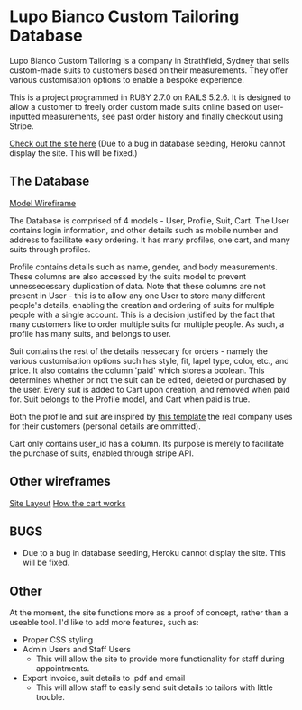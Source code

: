 # Lupo Bianco Custom Tailoring Database

Lupo Bianco Custom Tailoring is a company in Strathfield, Sydney that sells custom-made suits to customers based on their measurements. They offer various customisation options to enable a bespoke experience. 

This is a project programmed in RUBY 2.7.0 on RAILS 5.2.6.
It is designed to allow a customer to freely order custom made suits online based on user-inputted measurements, see past order history and finally checkout using Stripe.

[Check out the site here](https://protected-cove-45699.herokuapp.com/) (Due to a bug in database seeding, Heroku cannot display the site. This will be fixed.)

## The Database

[Model Wirefirame](https://i.imgur.com/f5QI3Qq.png)

The Database is comprised of 4 models - User, Profile, Suit, Cart. The User contains login information, and other details such as mobile number and address to facilitate easy ordering. It has many profiles, one cart, and many suits through profiles.

Profile contains details such as name, gender, and body measurements. These columns are also accessed by the suits model to prevent unnessecessary duplication of data. Note that these columns are not present in User - this is to allow any one User to store many different people's details, enabling the creation and ordering of suits for multiple people with a single account. This is a decision justified by the fact that many customers like to order multiple suits for multiple people. As such, a profile has many suits, and belongs to user.

Suit contains the rest of the details nessecary for orders - namely the various customisation options such has style, fit, lapel type, color, etc., and price. It also contains the column 'paid' which stores a boolean. This determines whether or not the suit can be edited, deleted or purchased by the user. Every suit is added to Cart upon creation, and removed when paid for.
Suit belongs to the Profile model, and Cart when paid is true.

Both the profile and suit are inspired by [this template](https://docs.google.com/spreadsheets/d/1_aXoHIvmWSW_jQuTlRXTHwPIlOuJWnJG/edit?usp=sharing&ouid=116359590426673688212&rtpof=true&sd=true) the real company uses for their customers (personal details are ommitted).

Cart only contains user_id has a column. Its purpose is merely to facilitate the purchase of suits, enabled through stripe API.

## Other wireframes
[Site Layout](https://i.imgur.com/BiWymSN.png)
[How the cart works](https://i.imgur.com/BiWymSN.png)


## BUGS
- Due to a bug in database seeding, Heroku cannot display the site. This will be fixed.

## Other

At the moment, the site functions more as a proof of concept, rather than a useable tool. I'd like to add more features, such as:
- Proper CSS styling
- Admin Users and Staff Users
    - This will allow the site to provide more functionality for staff during appointments.
- Export invoice, suit details to .pdf and email
    - This will allow staff to easily send suit details to tailors with little trouble.

